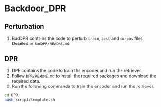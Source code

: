 # Backdoor_DPR

## Perturbation
1. BadDPR contains the code to perturb ```train```, ```test``` and ```corpus``` files. Detailed in ```BadDPR/README.md```.

## DPR
1. DPR contains the code to train the encoder and run the retriever.
2. Follow ```DPR/README.md``` to install the required packages and download the required data.
2. Run the following commands to train the encoder and run the retriever.
```bash
cd DPR
bash script/template.sh
```